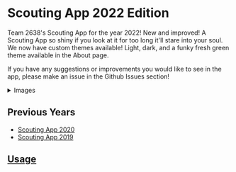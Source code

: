 # Scouting App 2022 Edition
Team 2638's Scouting App for the year 2022!
New and improved! A Scouting App so shiny if you look at it for too long it'll stare into your soul.
We now have custom themes available! Light, dark, and a funky fresh green theme available in the About page.

If you have any suggestions or improvements you would like to see in the app, please make an issue in the Github Issues section!

<details>
<summary>Images</summary>
<br>

![Match Info and Autonomous](screenshots/1.png)
![Tele-Op](screenshots/2.png)
![Endgame](screenshots/3.png)
![Past Matches](screenshots/4.png)
![Dark Theme](screenshots/5.png)
![Green Theme](screenshots/6.png)

</details>


## Previous Years
- [Scouting App 2020](https://github.com/PatheticMustan/ScoutingApp2020)
- [Scouting App 2019](https://github.com/PatheticMustan/ScoutingApp2019)

## [Usage](Usage.md)
